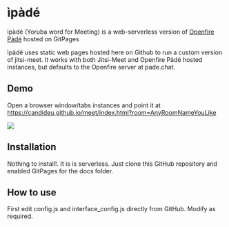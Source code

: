 # ìpàdé
ìpàdé (Yoruba word for Meeting) is a web-serverless version of [Openfire Pàdé](https://github.com/igniterealtime/openfire-pade-plugin) hosted on GitPages

ìpàdé uses static web pages hosted here on Github to run a custom version of jitsi-meet. It works with both Jitsi-Meet and Openfire Pàdé hosted instances, but defaults to the Openfire server at pade.chat.

## Demo
Open a browser window/tabs instances and point it at https://candideu.github.io/meet/index.html?room=AnyRoomNameYouLike

<img src=https://discourse.igniterealtime.org/uploads/default/original/2X/1/12253dc3ce6969490f10198e0add167a4bcd0d1b.jpeg />

## Installation
Nothing to install!. It is is serverless. Just clone this GitHub repository and enabled GitPages for the docs folder. 

## How to use
First edit config.js and interface_config.js directly from GitHub. Modify as required.
